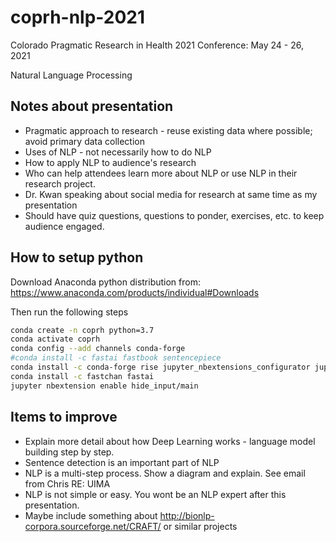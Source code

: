 # coprh-nlp-2021
Colorado Pragmatic Research in Health 2021 Conference: May 24 - 26, 2021

Natural Language Processing

## Notes about presentation

* Pragmatic approach to research - reuse existing data where possible; avoid primary data collection
* Uses of NLP - not necessarily how to do NLP
* How to apply NLP to audience's research
* Who can help attendees learn more about NLP or use NLP in their research project.
* Dr. Kwan speaking about social media for research at same time as my presentation
* Should have quiz questions, questions to ponder, exercises, etc. to keep audience engaged.
## How to setup python

Download Anaconda python distribution from: https://www.anaconda.com/products/individual#Downloads

Then run the following steps

```bash
conda create -n coprh python=3.7
conda activate coprh
conda config --add channels conda-forge
#conda install -c fastai fastbook sentencepiece
conda install -c conda-forge rise jupyter_nbextensions_configurator jupytext jupyterlab
conda install -c fastchan fastai
jupyter nbextension enable hide_input/main
```

## Items to improve

* Explain more detail about how Deep Learning works - language model building step by step.
* Sentence detection is an important part of NLP
* NLP is a multi-step process. Show a diagram and explain. See email from Chris RE: UIMA
* NLP is not simple or easy. You wont be an NLP expert after this presentation.
* Maybe include something about http://bionlp-corpora.sourceforge.net/CRAFT/ or similar projects
